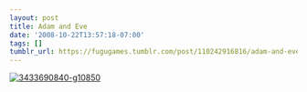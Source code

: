 ```yaml
---
layout: post
title: Adam and Eve
date: '2008-10-22T13:57:18-07:00'
tags: []
tumblr_url: https://fugugames.tumblr.com/post/110242916816/adam-and-eve
---
```

[![](http://itshardtofondlepenguins.com/wp-content/uploads/2008/10/3433690840-g10850.jpg "3433690840-g10850")](http://itshardtofondlepenguins.com/wp-content/uploads/2008/10/3433690840-g10850.jpg)

